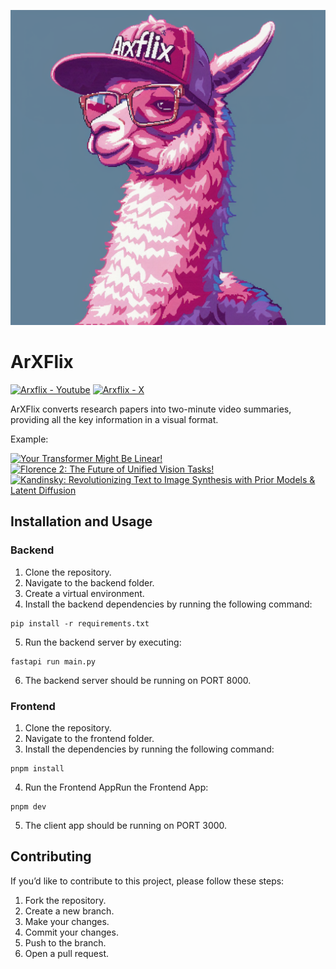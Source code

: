 ![ArXFlix](./assets/image/llama6.png)

# ArXFlix

[![Arxflix - Youtube](https://img.shields.io/badge/Arxflix-Youtube-red)](https://www.youtube.com/@Arxflix)
[![Arxflix - X](https://img.shields.io/badge/Arxflix-X-black)](https://x.com/arxflix)

ArXFlix converts research papers into two-minute video summaries, providing all the key information in a visual format.

Example:

[![Your Transformer Might Be Linear!](https://img.youtube.com/vi/FqGK-FDztgg/default.jpg)](https://youtu.be/FqGK-FDztgg)
[![Florence 2: The Future of Unified Vision Tasks!](https://img.youtube.com/vi/umc-jUMqrmE/default.jpg)](https://youtu.be/umc-jUMqrmE)
[![Kandinsky: Revolutionizing Text to Image Synthesis with Prior Models & Latent Diffusion](https://img.youtube.com/vi/1HptxaIGywk/default.jpg)](https://youtu.be/1HptxaIGywk)


## Installation and Usage

### Backend

1. Clone the repository.
2. Navigate to the backend folder.
3. Create a virtual environment.
4. Install the backend dependencies by running the following command:

  ``` shell
  pip install -r requirements.txt
  ```

5. Run the backend server by executing:

  ``` shell
  fastapi run main.py
  ```

6. The backend server should be running on PORT 8000.

### Frontend

1. Clone the repository.
2. Navigate to the frontend folder.
3. Install the dependencies by running the following command:

  ``` shell
  pnpm install
  ```

4. Run the Frontend AppRun the Frontend App:

  ```shell
  pnpm dev
  ```

5. The client app should be running on PORT 3000.

## Contributing

If you’d like to contribute to this project, please follow these steps:

1. Fork the repository.
2. Create a new branch.
3. Make your changes.
4. Commit your changes.
5. Push to the branch.
6. Open a pull request.
